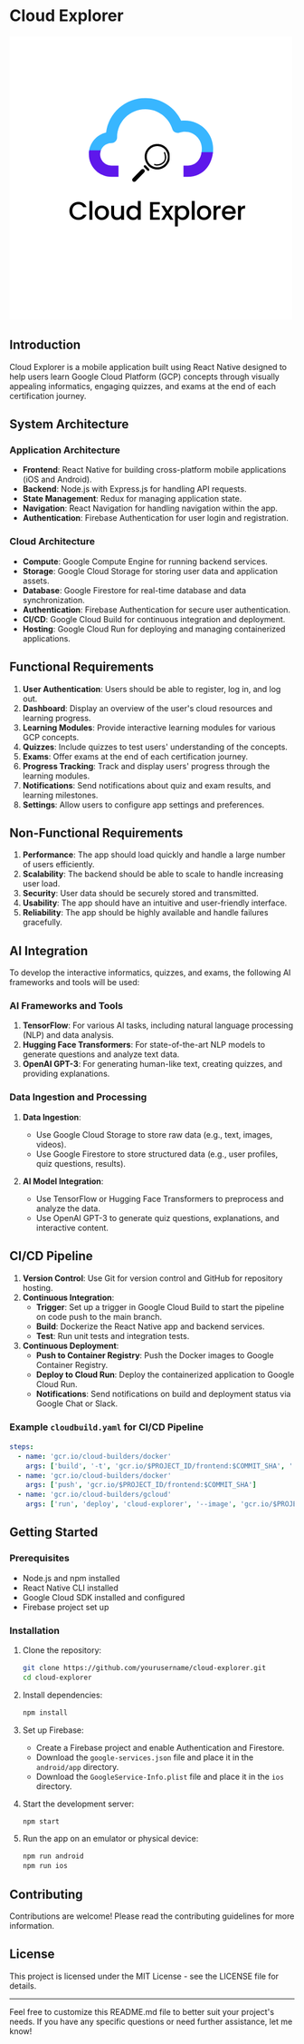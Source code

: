 # Cloud Explorer

![Alt](assets/CloudExplorer.png)

## Introduction
Cloud Explorer is a mobile application built using React Native designed to help users learn Google Cloud Platform (GCP) concepts through visually appealing informatics, engaging quizzes, and exams at the end of each certification journey.
## System Architecture

### Application Architecture
- **Frontend**: React Native for building cross-platform mobile applications (iOS and Android).
- **Backend**: Node.js with Express.js for handling API requests.
- **State Management**: Redux for managing application state.
- **Navigation**: React Navigation for handling navigation within the app.
- **Authentication**: Firebase Authentication for user login and registration.

### Cloud Architecture
- **Compute**: Google Compute Engine for running backend services.
- **Storage**: Google Cloud Storage for storing user data and application assets.
- **Database**: Google Firestore for real-time database and data synchronization.
- **Authentication**: Firebase Authentication for secure user authentication.
- **CI/CD**: Google Cloud Build for continuous integration and deployment.
- **Hosting**: Google Cloud Run for deploying and managing containerized applications.

## Functional Requirements
1. **User Authentication**: Users should be able to register, log in, and log out.
2. **Dashboard**: Display an overview of the user's cloud resources and learning progress.
3. **Learning Modules**: Provide interactive learning modules for various GCP concepts.
4. **Quizzes**: Include quizzes to test users' understanding of the concepts.
5. **Exams**: Offer exams at the end of each certification journey.
6. **Progress Tracking**: Track and display users' progress through the learning modules.
7. **Notifications**: Send notifications about quiz and exam results, and learning milestones.
8. **Settings**: Allow users to configure app settings and preferences.

## Non-Functional Requirements
1. **Performance**: The app should load quickly and handle a large number of users efficiently.
2. **Scalability**: The backend should be able to scale to handle increasing user load.
3. **Security**: User data should be securely stored and transmitted.
4. **Usability**: The app should have an intuitive and user-friendly interface.
5. **Reliability**: The app should be highly available and handle failures gracefully.

## AI Integration
To develop the interactive informatics, quizzes, and exams, the following AI frameworks and tools will be used:

### AI Frameworks and Tools
1. **TensorFlow**: For various AI tasks, including natural language processing (NLP) and data analysis.
2. **Hugging Face Transformers**: For state-of-the-art NLP models to generate questions and analyze text data.
3. **OpenAI GPT-3**: For generating human-like text, creating quizzes, and providing explanations.

### Data Ingestion and Processing
1. **Data Ingestion**:
   - Use Google Cloud Storage to store raw data (e.g., text, images, videos).
   - Use Google Firestore to store structured data (e.g., user profiles, quiz questions, results).

2. **AI Model Integration**:
   - Use TensorFlow or Hugging Face Transformers to preprocess and analyze the data.
   - Use OpenAI GPT-3 to generate quiz questions, explanations, and interactive content.

## CI/CD Pipeline
1. **Version Control**: Use Git for version control and GitHub for repository hosting.
2. **Continuous Integration**:
   - **Trigger**: Set up a trigger in Google Cloud Build to start the pipeline on code push to the main branch.
   - **Build**: Dockerize the React Native app and backend services.
   - **Test**: Run unit tests and integration tests.
3. **Continuous Deployment**:
   - **Push to Container Registry**: Push the Docker images to Google Container Registry.
   - **Deploy to Cloud Run**: Deploy the containerized application to Google Cloud Run.
   - **Notifications**: Send notifications on build and deployment status via Google Chat or Slack.

### Example `cloudbuild.yaml` for CI/CD Pipeline
```yaml
steps:
  - name: 'gcr.io/cloud-builders/docker'
    args: ['build', '-t', 'gcr.io/$PROJECT_ID/frontend:$COMMIT_SHA', '.']
  - name: 'gcr.io/cloud-builders/docker'
    args: ['push', 'gcr.io/$PROJECT_ID/frontend:$COMMIT_SHA']
  - name: 'gcr.io/cloud-builders/gcloud'
    args: ['run', 'deploy', 'cloud-explorer', '--image', 'gcr.io/$PROJECT_ID/frontend:$COMMIT_SHA', '--platform=managed', '--region=us-central1']
```

## Getting Started

### Prerequisites
- Node.js and npm installed
- React Native CLI installed
- Google Cloud SDK installed and configured
- Firebase project set up

### Installation
1. Clone the repository:
   ```bash
   git clone https://github.com/yourusername/cloud-explorer.git
   cd cloud-explorer
   ```

2. Install dependencies:
   ```bash
   npm install
   ```

3. Set up Firebase:
   - Create a Firebase project and enable Authentication and Firestore.
   - Download the `google-services.json` file and place it in the `android/app` directory.
   - Download the `GoogleService-Info.plist` file and place it in the `ios` directory.

4. Start the development server:
   ```bash
   npm start
   ```

5. Run the app on an emulator or physical device:
   ```bash
   npm run android
   npm run ios
   ```

## Contributing
Contributions are welcome! Please read the contributing guidelines for more information.

## License
This project is licensed under the MIT License - see the LICENSE file for details.

---

Feel free to customize this README.md file to better suit your project's needs. If you have any specific questions or need further assistance, let me know!